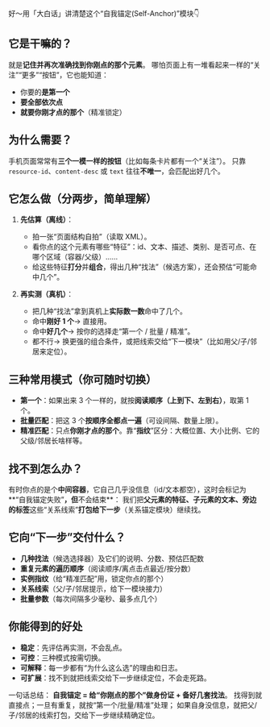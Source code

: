 好～用「大白话」讲清楚这个“自我锚定(Self-Anchor)”模块👇

## 它是干嘛的？

就是**记住并再次准确找到你刚点的那个元素**。
哪怕页面上有一堆看起来一样的“关注”“更多”“按钮”，它也能知道：

* 你要的**是第一个**
* **要全部依次点**
* **就要你刚才点的那个**（精准锁定）

## 为什么需要？

手机页面常常有**三个一模一样的按钮**（比如每条卡片都有一个“关注”）。
只靠 `resource-id`、`content-desc` 或 `text` 往往**不唯一**，会匹配出好几个。

## 它怎么做（分两步，简单理解）

1. **先估算（离线）**：

   * 拍一张“页面结构自拍”（读取 XML）。
   * 看你点的这个元素有哪些“特征”：id、文本、描述、类别、是否可点、在哪个区域（容器/父级）……
   * 给这些特征**打分**并**组合**，得出几种“找法”（候选方案），还会预估“可能命中几个”。

2. **再实测（真机）**：

   * 把几种“找法”拿到真机上**实际数一数**命中了几个。
   * 命中**刚好 1 个**→ 直接用。
   * 命中**好几个**→ 按你的选择走“第一个 / 批量 / 精准”。
   * 都不行→ 换更强的组合条件，或把线索交给“下一模块”（比如用父/子/邻居来定位）。

## 三种常用模式（你可随时切换）

* **第一个**：如果出来 3 个一样的，就按**阅读顺序（上到下、左到右）**，取第 1 个。
* **批量匹配**：把这 3 个**按顺序全都点一遍**（可设间隔、数量上限）。
* **精准匹配**：只点**你刚才点的那个**。靠“**指纹**”区分：大概位置、大小比例、它的父级/邻居长啥样等。

## 找不到怎么办？

有时你点的是个**中间容器**，它自己几乎没信息（id/文本都空），这时会标记为**“自我锚定失败”**，但**不会结束**：
我们把**父元素的特征、子元素的文本、旁边的标签**这些“关系线索”**打包给下一步**（关系锚定模块）继续找。

## 它向“下一步”交付什么？

* **几种找法**（候选选择器）及它们的说明、分数、预估匹配数
* **重复元素的遍历顺序**（阅读顺序/离点击点最近/按分数）
* **实例指纹**（给“精准匹配”用，锁定你点的那个）
* **关系线索**（父/子/邻居提示，给下一模块接力）
* **批量参数**（每次间隔多少毫秒、最多点几个）

## 你能得到的好处

* **稳定**：先评估再实测，不会乱点。
* **可控**：三种模式按需切换。
* **可解释**：每一步都有“为什么这么选”的理由和日志。
* **可扩展**：找不到就把线索交给下一步继续定位，不会走死路。

一句话总结：
**自我锚定 = 给“你刚点的那个”做身份证 + 备好几套找法**。
找得到就直接点；一旦有重复，就按“第一个/批量/精准”处理；
如果自身没信息，就把父/子/邻居的线索打包，交给下一步继续精确定位。
